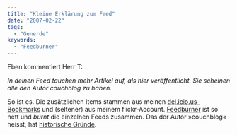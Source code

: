 ```yaml
---
title: "Kleine Erklärung zum Feed"
date: "2007-02-22"
tags:
  - "Generde"
keywords:
  - "Feedburner"
---
```


Eben kommentiert Herr T:

_In deinen Feed tauchen mehr Artikel auf, als hier veröffentlicht. Sie scheinen alle den Autor couchblog zu haben._

So ist es. Die zusätzlichen Items stammen aus meinen [del.icio.us-Bookmarks](http://del.icio.us/couchblog) und (seltener) aus meinem flickr-Account. [Feedburner](http://feedburner.com) ist so nett und _burnt_ die einzelnen Feeds zusammen. Das der Autor »couchblog« heisst, hat [historische Gründe](https://couchblog.de/webpropaganda/).
